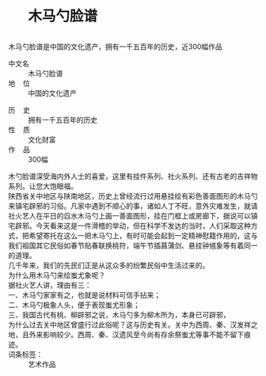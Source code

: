 <div class="main-content">
 <div class="top-tool">
 </div>
 <div style="width:0;height:0;clear:both">
 </div>
 <dl class="lemmaWgt-lemmaTitle lemmaWgt-lemmaTitle-">
  <dd class="lemmaWgt-lemmaTitle-title">
   <h1>
    木马勺脸谱
   </h1>
   <a class="edit-lemma cmn-btn-hover-blue cmn-btn-28 j-edit-link" href="javascript:;" style="display: inline-block;">
   </a>
   <a class="lock-lemma" href="javascript:;" nslog-type="10003105" target="_blank" title="锁定">
   </a>
   <a class="lemma-discussion cmn-btn-hover-blue cmn-btn-28 j-discussion-link" href="/planet/talk?lemmaId=3346374" nslog-type="90000102" target="_blank">
   </a>
  </dd>
 </dl>
 <div class="promotion-declaration">
 </div>
 <div class="lemma-summary" label-module="lemmaSummary">
  <div class="para" label-module="para">
   木马勺脸谱是中国的文化遗产，拥有一千五百年的历史，近300幅作品
  </div>
 </div>
 <div class="lemmaWgt-promotion-leadPVBtn">
 </div>
 <div class="configModuleBanner">
 </div>
 <div class="basic-info cmn-clearfix">
  <dl class="basicInfo-block basicInfo-left">
   <dt class="basicInfo-item name">
    中文名
   </dt>
   <dd class="basicInfo-item value">
    木马勺脸谱
   </dd>
   <dt class="basicInfo-item name">
    地    位
   </dt>
   <dd class="basicInfo-item value">
    中国的文化遗产
   </dd>
  </dl>
  <dl class="basicInfo-block basicInfo-right">
   <dt class="basicInfo-item name">
    历    史
   </dt>
   <dd class="basicInfo-item value">
    拥有一千五百年的历史
   </dd>
   <dt class="basicInfo-item name">
    性    质
   </dt>
   <dd class="basicInfo-item value">
    文化财富
   </dd>
   <dt class="basicInfo-item name">
    作    品
   </dt>
   <dd class="basicInfo-item value">
    300幅
   </dd>
  </dl>
 </div>
 <div class="para" label-module="para">
  木勺脸谱深受海内外人士的喜爱，这里有挂件系列、社火系列、还有古老的吉祥物系列。让您大饱眼福。
 </div>
 <div class="para" label-module="para">
  陕西省关中地区与陕南地区，历史上曾经流行过用悬挂绘有彩色善面图形的木马勺来镇宅辟邪的习俗。凡家中遇到不顺心的事，诸如人丁不旺，意外灾难发生，就请社火艺人在平日的舀水木马勺上画一善面图形，挂在门框上或房廊下，据说可以镇宅辟邪。今天看来这是一件滑稽的举动，但在科学不发达的当时，人们采取这种方式，把希望寄托在这么一把木马勺上，有时可能会起到一定精神慰籍作用的，这与我们祖国其它民俗如春节贴春联换桃符，端午节插菖蒲剑、悬挂钟馗象等有着同一的道理。
 </div>
 <div class="para" label-module="para">
  几千年来，我们的先民们正是从这众多的纷繁民俗中生活过来的。
 </div>
 <div class="para" label-module="para">
  为什么用木马勺来绘蚩尤象呢？
 </div>
 <div class="para" label-module="para">
  据社火艺人讲，理由有三：
 </div>
 <div class="para" label-module="para">
  一、木马勺家家有之，也就是说材料可信手拈来；
 </div>
 <div class="para" label-module="para">
  二、木马勺极象人头，便于表现蚩尤形象；
 </div>
 <div class="para" label-module="para">
  三、我国古代有桃、柳辟邪之说，木马勺多为柳木所为，本身已可辟邪，
 </div>
 <div class="para" label-module="para">
  为什么过去关中地区曾盛行过此俗呢？这与历史有关。关中为西周、秦、汉发祥之地，且外来影响较少。西周、秦、汉遗风至今尚有存余祭蚩尤等事不能不留下痕迹。
 </div>
 <div id="open-tag">
  <div class="open-tag-title">
   词条标签：
  </div>
  <dd id="open-tag-item">
   <span class="taglist">
    艺术作品
   </span>
  </dd>
  <div class="open-tag-collapse" id="open-tag-collapse" style="display: none;">
  </div>
 </div>
 <div class="clear">
 </div>
</div>